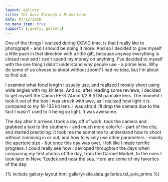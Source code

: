 ```yaml
---
layout: gallery
title: Tel Aviv Through a Prime Lens
date: 07/12/2020
no_menu_item: true 
support: [jquery, gallery]
---
```


One of the things I realized during COVID time, is that I really like to photograph - and I should be doing it more. And so I decided to give myself a little push in that direction with a little gift, because anyway everything is closed now and I can't spend my money on anything. I've decided to  myself with the one thing I didn't understand why people use - a prime lens. Why do some of us choose to shoot without zoom? I had no idea, but I'm about to find out.

I examine what focal length I usually use, and realized I mostly shoot using wide angles with my kit lens. And so, after reading some reviews, I decided to get myself the Canon EF-S 24mm f/2.8 STM pancake lens. The moment I took it out of the box I was struck with awe, as I realized how light it is compared to my 18-135 kit lens. I was afraid I'll drop the camera due to the fact I wasn't used to it being so light. It was awesome.

The day after it arrived I took a day off of work, took the camera and grabbed a taxi to the southern - and much more colorful - part of the city, and started practicing. It took me me sometime to understand how to shoot without zomming in or out, and how to wisely use other parameters - mainly the aperture size - but once this day was over, I felt like I made terrific progress. I could really see how I devloped throughout the days when comparing my first photos of the day, from the Carmel Market, to the ones I took later in Neve Tzedek and near the sea. Here are some of my favorites of the day:

{% include gallery-layout.html gallery=site.data.galleries.tel_aviv_prime %}

